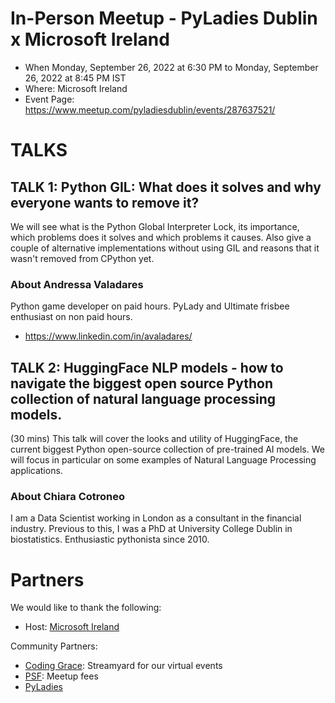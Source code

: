 # In-Person Meetup - PyLadies Dublin x Microsoft Ireland 
* When Monday, September 26, 2022 at 6:30 PM to Monday, September 26, 2022 at 8:45 PM IST
* Where: Microsoft Ireland
* Event Page: https://www.meetup.com/pyladiesdublin/events/287637521/


# TALKS
## TALK 1: Python GIL: What does it solves and why everyone wants to remove it?
We will see what is the Python Global Interpreter Lock, its importance, which problems does it solves and which problems it causes. Also give a couple of alternative implementations without using GIL and reasons that it wasn't removed from CPython yet.

### About Andressa Valadares
Python game developer on paid hours. PyLady and Ultimate frisbee enthusiast on non paid hours.

* https://www.linkedin.com/in/avaladares/

## TALK 2: HuggingFace NLP models - how to navigate the biggest open source Python collection of natural language processing models.
(30 mins) This talk will cover the looks and utility of HuggingFace, the current biggest Python open-source collection of pre-trained AI models. We will focus in particular on some examples of Natural Language Processing applications.

### About Chiara Cotroneo
I am a Data Scientist working in London as a consultant in the financial industry. Previous to this, I was a PhD at University College Dublin in biostatistics. Enthusiastic pythonista since 2010.

# Partners
We would like to thank the following:

* Host: [Microsoft Ireland](https://www.microsoft.com/en-ie/aboutireland)

Community Partners:

* [Coding Grace](https://codinggrace.com): Streamyard for our virtual events
* [PSF](https://www.python.org/psf/): Meetup fees
* [PyLadies](https://pyladies.com/)
